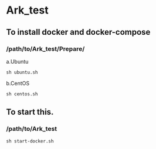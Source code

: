 # Ark_test
## To install docker and docker-compose
### /path/to/Ark_test/Prepare/
a.Ubuntu
```terminal
sh ubuntu.sh
```
b.CentOS
```terminal
sh centos.sh
```
## To start this.
### /path/to/Ark_test
```terminal
sh start-docker.sh
```
